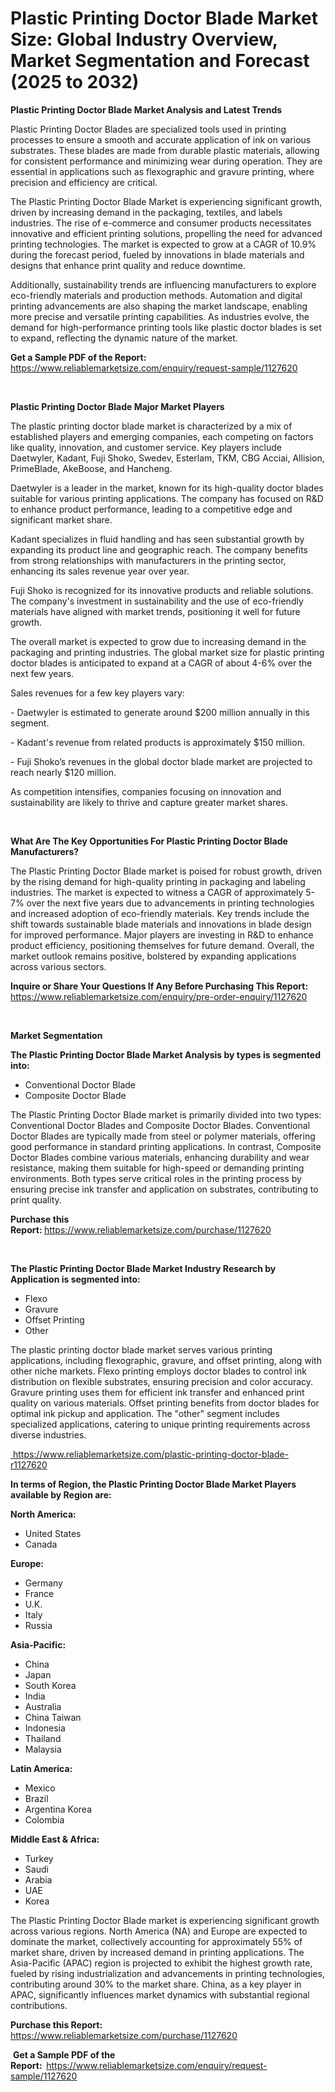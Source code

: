 <p><h1>Plastic Printing Doctor Blade Market Size: Global Industry Overview, Market Segmentation and Forecast (2025 to 2032)</h1></p><p><strong>Plastic Printing Doctor Blade Market Analysis and Latest Trends</strong></p>
<p><p>Plastic Printing Doctor Blades are specialized tools used in printing processes to ensure a smooth and accurate application of ink on various substrates. These blades are made from durable plastic materials, allowing for consistent performance and minimizing wear during operation. They are essential in applications such as flexographic and gravure printing, where precision and efficiency are critical.</p><p>The Plastic Printing Doctor Blade Market is experiencing significant growth, driven by increasing demand in the packaging, textiles, and labels industries. The rise of e-commerce and consumer products necessitates innovative and efficient printing solutions, propelling the need for advanced printing technologies. The market is expected to grow at a CAGR of 10.9% during the forecast period, fueled by innovations in blade materials and designs that enhance print quality and reduce downtime.</p><p>Additionally, sustainability trends are influencing manufacturers to explore eco-friendly materials and production methods. Automation and digital printing advancements are also shaping the market landscape, enabling more precise and versatile printing capabilities. As industries evolve, the demand for high-performance printing tools like plastic doctor blades is set to expand, reflecting the dynamic nature of the market.</p></p>
<p><strong>Get a Sample PDF of the Report:&nbsp;</strong> <a href="https://www.reliablemarketsize.com/enquiry/request-sample/1127620?utm_campaign=2628&utm_medium=2&utm_source=Github&utm_content=ia&utm_term=17042025&utm_id=plastic-printing-doctor-blade">https://www.reliablemarketsize.com/enquiry/request-sample/1127620</a></p>
<p>&nbsp;</p>
<p><strong>Plastic Printing Doctor Blade Major Market Players</strong></p>
<p><p>The plastic printing doctor blade market is characterized by a mix of established players and emerging companies, each competing on factors like quality, innovation, and customer service. Key players include Daetwyler, Kadant, Fuji Shoko, Swedev, Esterlam, TKM, CBG Acciai, Allision, PrimeBlade, AkeBoose, and Hancheng.</p><p>Daetwyler is a leader in the market, known for its high-quality doctor blades suitable for various printing applications. The company has focused on R&D to enhance product performance, leading to a competitive edge and significant market share.</p><p>Kadant specializes in fluid handling and has seen substantial growth by expanding its product line and geographic reach. The company benefits from strong relationships with manufacturers in the printing sector, enhancing its sales revenue year over year.</p><p>Fuji Shoko is recognized for its innovative products and reliable solutions. The company's investment in sustainability and the use of eco-friendly materials have aligned with market trends, positioning it well for future growth.</p><p>The overall market is expected to grow due to increasing demand in the packaging and printing industries. The global market size for plastic printing doctor blades is anticipated to expand at a CAGR of about 4-6% over the next few years.</p><p>Sales revenues for a few key players vary:</p><p>- Daetwyler is estimated to generate around $200 million annually in this segment.</p><p>- Kadant's revenue from related products is approximately $150 million.</p><p>- Fuji Shoko’s revenues in the global doctor blade market are projected to reach nearly $120 million.</p><p>As competition intensifies, companies focusing on innovation and sustainability are likely to thrive and capture greater market shares.</p></p>
<p>&nbsp;</p>
<p><strong>What Are The Key Opportunities For Plastic Printing Doctor Blade Manufacturers?</strong></p>
<p><p>The Plastic Printing Doctor Blade market is poised for robust growth, driven by the rising demand for high-quality printing in packaging and labeling industries. The market is expected to witness a CAGR of approximately 5-7% over the next five years due to advancements in printing technologies and increased adoption of eco-friendly materials. Key trends include the shift towards sustainable blade materials and innovations in blade design for improved performance. Major players are investing in R&D to enhance product efficiency, positioning themselves for future demand. Overall, the market outlook remains positive, bolstered by expanding applications across various sectors.</p></p>
<p><strong>Inquire or Share Your Questions If Any Before Purchasing This Report:</strong> <a href="https://www.reliablemarketsize.com/enquiry/pre-order-enquiry/1127620?utm_campaign=2628&utm_medium=2&utm_source=Github&utm_content=ia&utm_term=17042025&utm_id=plastic-printing-doctor-blade">https://www.reliablemarketsize.com/enquiry/pre-order-enquiry/1127620</a></p>
<p>&nbsp;</p>
<p><strong>Market Segmentation</strong></p>
<p><strong>The Plastic Printing Doctor Blade Market Analysis by types is segmented into:</strong></p>
<p><ul><li>Conventional Doctor Blade</li><li>Composite Doctor Blade</li></ul></p>
<p><p>The Plastic Printing Doctor Blade market is primarily divided into two types: Conventional Doctor Blades and Composite Doctor Blades. Conventional Doctor Blades are typically made from steel or polymer materials, offering good performance in standard printing applications. In contrast, Composite Doctor Blades combine various materials, enhancing durability and wear resistance, making them suitable for high-speed or demanding printing environments. Both types serve critical roles in the printing process by ensuring precise ink transfer and application on substrates, contributing to print quality.</p></p>
<p><strong>Purchase this Report:&nbsp;</strong><a href="https://www.reliablemarketsize.com/purchase/1127620?utm_campaign=2628&utm_medium=2&utm_source=Github&utm_content=ia&utm_term=17042025&utm_id=plastic-printing-doctor-blade">https://www.reliablemarketsize.com/purchase/1127620</a></p>
<p>&nbsp;</p>
<p><strong>The Plastic Printing Doctor Blade Market Industry Research by Application is segmented into:</strong></p>
<p><ul><li>Flexo</li><li>Gravure</li><li>Offset Printing</li><li>Other</li></ul></p>
<p><p>The plastic printing doctor blade market serves various printing applications, including flexographic, gravure, and offset printing, along with other niche markets. Flexo printing employs doctor blades to control ink distribution on flexible substrates, ensuring precision and color accuracy. Gravure printing uses them for efficient ink transfer and enhanced print quality on various materials. Offset printing benefits from doctor blades for optimal ink pickup and application. The "other" segment includes specialized applications, catering to unique printing requirements across diverse industries.</p></p>
<p><a href="https://www.reliablemarketsize.com/plastic-printing-doctor-blade-r1127620?utm_campaign=2628&utm_medium=2&utm_source=Github&utm_content=ia&utm_term=17042025&utm_id=plastic-printing-doctor-blade">&nbsp;https://www.reliablemarketsize.com/plastic-printing-doctor-blade-r1127620</a></p>
<p><strong>In terms of Region, the Plastic Printing Doctor Blade Market Players available by Region are:</strong></p>
<p>
    <p> <strong> North America: </strong>
        <ul>
            <li>United States</li>
            <li>Canada</li>
        </ul>
        </p> 
    <p> <strong> Europe: </strong>
        <ul>
            <li>Germany</li>
            <li>France</li>
            <li>U.K.</li>
            <li>Italy</li>
            <li>Russia</li>
        </ul>
        </p> 
    <p> <strong> Asia-Pacific: </strong>
        <ul>
            <li>China</li>
            <li>Japan</li>
            <li>South Korea</li>
            <li>India</li>
            <li>Australia</li>
            <li>China Taiwan</li>
            <li>Indonesia</li>
            <li>Thailand</li>
            <li>Malaysia</li>
        </ul>
        </p> 
    <p> <strong> Latin America: </strong>
        <ul>
            <li>Mexico</li>
            <li>Brazil</li>
            <li>Argentina Korea</li>
            <li>Colombia</li>
        </ul>
        </p> 
    <p> <strong> Middle East & Africa: </strong>
        <ul>
            <li>Turkey</li>
            <li>Saudi</li>
            <li>Arabia</li>
            <li>UAE</li>
            <li>Korea</li>
        </ul>
    </p>
    </p>
<p><p>The Plastic Printing Doctor Blade market is experiencing significant growth across various regions. North America (NA) and Europe are expected to dominate the market, collectively accounting for approximately 55% of market share, driven by increased demand in printing applications. The Asia-Pacific (APAC) region is projected to exhibit the highest growth rate, fueled by rising industrialization and advancements in printing technologies, contributing around 30% to the market share. China, as a key player in APAC, significantly influences market dynamics with substantial regional contributions.</p></p>
<p><strong>Purchase this Report: </strong><a href="https://www.reliablemarketsize.com/purchase/1127620?utm_campaign=2628&utm_medium=2&utm_source=Github&utm_content=ia&utm_term=17042025&utm_id=plastic-printing-doctor-blade">https://www.reliablemarketsize.com/purchase/1127620</a></p>
<p>&nbsp;<strong>Get a Sample PDF of the Report:&nbsp;&nbsp;</strong><a href="https://www.reliablemarketsize.com/enquiry/request-sample/1127620?utm_campaign=2628&utm_medium=2&utm_source=Github&utm_content=ia&utm_term=17042025&utm_id=plastic-printing-doctor-blade">https://www.reliablemarketsize.com/enquiry/request-sample/1127620</a></p>
<p><strong></strong></p>
<p><p></p><p></p><p></p></p>